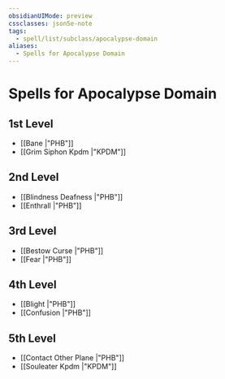 ```yaml
---
obsidianUIMode: preview
cssclasses: json5e-note
tags:
  - spell/list/subclass/apocalypse-domain
aliases:
  - Spells for Apocalypse Domain
---
```

# Spells for Apocalypse Domain

## 1st Level

- [[Bane \|"PHB"]] 
- [[Grim Siphon Kpdm \|"KPDM"]] 

## 2nd Level

- [[Blindness Deafness \|"PHB"]] 
- [[Enthrall \|"PHB"]] 

## 3rd Level

- [[Bestow Curse \|"PHB"]] 
- [[Fear \|"PHB"]] 

## 4th Level

- [[Blight \|"PHB"]] 
- [[Confusion \|"PHB"]] 

## 5th Level

- [[Contact Other Plane \|"PHB"]] 
- [[Souleater Kpdm \|"KPDM"]]
